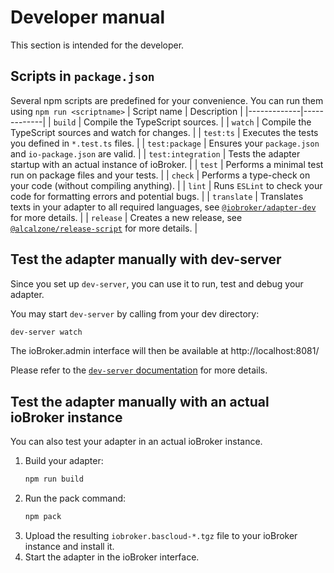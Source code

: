 # Developer manual

This section is intended for the developer.

## Scripts in `package.json`

Several npm scripts are predefined for your convenience. You can run them using `npm run <scriptname>`
| Script name | Description |
|-------------|-------------|
| `build` | Compile the TypeScript sources. |
| `watch` | Compile the TypeScript sources and watch for changes. |
| `test:ts` | Executes the tests you defined in `*.test.ts` files. |
| `test:package` | Ensures your `package.json` and `io-package.json` are valid. |
| `test:integration` | Tests the adapter startup with an actual instance of ioBroker. |
| `test` | Performs a minimal test run on package files and your tests. |
| `check` | Performs a type-check on your code (without compiling anything). |
| `lint` | Runs `ESLint` to check your code for formatting errors and potential bugs. |
| `translate` | Translates texts in your adapter to all required languages, see [`@iobroker/adapter-dev`](https://github.com/ioBroker/adapter-dev#manage-translations) for more details. |
| `release` | Creates a new release, see [`@alcalzone/release-script`](https://github.com/AlCalzone/release-script#usage) for more details. |

## Test the adapter manually with dev-server

Since you set up `dev-server`, you can use it to run, test and debug your adapter.

You may start `dev-server` by calling from your dev directory:

```bash
dev-server watch
```

The ioBroker.admin interface will then be available at http://localhost:8081/

Please refer to the [`dev-server` documentation](https://github.com/ioBroker/dev-server#command-line) for more details.

## Test the adapter manually with an actual ioBroker instance

You can also test your adapter in an actual ioBroker instance.

1. Build your adapter:
   ```bash
   npm run build
   ```
2. Run the pack command:
   ```bash
   npm pack
   ```
3. Upload the resulting `iobroker.bascloud-*.tgz` file to your ioBroker instance and install it.
4. Start the adapter in the ioBroker interface.
